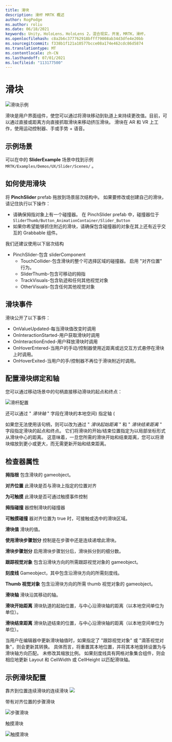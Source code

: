 ```yaml
---
title: 滑块
description: 滑杆 MRTK 概述
author: RogPodge
ms.author: roliu
ms.date: 06/18/2021
keywords: Unity，HoloLens，HoloLens 2，混合现实，开发，MRTK，滑杆，
ms.openlocfilehash: c8a2b6c377762918bfff79008ab34d3dfe4e20bb
ms.sourcegitcommit: f338b1f121a10577bcce08a174e462cdc86d5874
ms.translationtype: MT
ms.contentlocale: zh-CN
ms.lasthandoff: 07/01/2021
ms.locfileid: "113177500"
---
```

# <a name="sliders"></a>滑块

![滑块示例](../images/slider/MRTK_UX_Slider_Main.jpg)

滑块是用户界面组件，使您可以通过将滑块移动到轨道上来持续更改值。目前，可以通过直接或距离方向直接抓取滑块来移动挤压滑块。 滑块在 AR 和 VR 上工作，使用运动控制器、手或手势 + 语音。

## <a name="example-scene"></a>示例场景

可以在中的 **SliderExample** 场景中找到示例 `MRTK/Examples/Demos/UX/Slider/Scenes/` 。

## <a name="how-to-use-sliders"></a>如何使用滑块

将 **PinchSlider** prefab 拖放到场景层次结构中。 如果要修改或创建自己的滑块，请记住执行以下操作：

- 请确保拇指对象上有一个碰撞器。 在 PinchSlider prefab 中，碰撞器位于 `SliderThumb/Button_AnimationContainer/Slider_Button`
- 如果你希望能够抓住附近的滑块，请确保包含碰撞器的对象在其上还有近乎交互的 Grabbable 组件。

我们还建议使用以下层次结构

- PinchSlider-包含 sliderComponent
  - TouchCollider-包含滑块的整个可选择区域的碰撞器。 启用 "对齐位置" 行为。
  - SliderThumb-包含可移动的拇指
  - TrackVisuals-包含轨迹和任何其他视觉对象
  - OtherVisuals-包含任何其他视觉对象

## <a name="slider-events"></a>滑块事件

滑块公开了以下事件：

- OnValueUpdated-每当滑块值改变时调用
- OnInteractionStarted-用户获取滑块时调用
- OnInteractionEnded-用户释放滑块时调用
- OnHoverEntered-当用户的手动/控制器使用近距离或远交互方式悬停在滑块上时调用。
- OnHoverExited-当用户的手/控制器不再位于滑块附近时调用。

## <a name="configuring-slider-bound-and-axis"></a>配置滑块绑定和轴

您可以通过移动场景中的句柄直接移动滑块的起点和终点：

![滑杆配置](../images/sliders/MRTK_Sliders_Setup.png)

还可以通过 " _滑块轴_ " 字段在滑块的本地空间) 指定轴 (

如果您无法使用该句柄，则可以改为通过 " _滑块起始距离_ " 和 " _滑块结束距离_ " 字段指定滑块的起点和终点。 它们将滑块的开始/结束位置指定为以局部坐标形式从滑块中心的距离。 这意味着，一旦您所需的滑块开始和结束距离，您可以将滑块缩放到更小或更大，而无需更新开始和结束距离。

## <a name="inspector-properties"></a>检查器属性

**拇指根** 包含滑块的 gameobject。

**对齐位置** 此滑块是否与滑块上指定的位置对齐

**为可触摸** 此滑块是否可通过触摸事件控制

**拇指碰撞** 器控制滑块的碰撞器

**可触摸碰撞** 器对齐位置为 true 时，可接触或选中的滑块区域。

**滑块值** 滑块的值。

**使用滑块步骤划分** 控制是在步骤中还是连续递增此滑块。

**滑块步骤划分** 启用滑块步骤划分后，滑块拆分到的细分数。

**跟踪视觉对象** 包含沿滑块方向的所需跟踪视觉对象的 gameobject。

**刻度线** Gameobject，其中包含沿滑块方向的所需刻度线。

**Thumb 视觉对象** 包含沿滑块方向的所需 thumb 视觉对象的 gameobject。

**滑块轴** 滑块沿其移动的轴。

**滑块开始距离** 滑块轨道的起始位置，与中心沿滑块轴的距离（以本地空间单位为单位）。

**滑块结束距离** 滑块轨迹结束的位置，与中心沿滑块轴的距离（以本地空间单位为单位）。

当用户在编辑器中更新滑块轴值时，如果指定了 "跟踪视觉对象" 或 "滴答视觉对象"，则会更新其转换。
具体而言，将重置其本地位置，并将其本地旋转设置为与滑块轴方向匹配。
未修改其缩放比例。
如果刻度线具有网格对象集合组件，则会相应地更新 Layout 和 CellWidth 或 CellHeight 以匹配滑块轴。

## <a name="example-slider-configurations"></a>示例滑块配置

靠齐到位置连续滑块的连续滑块 ![](https://user-images.githubusercontent.com/39840334/122488212-d410a400-cf91-11eb-8d31-fc7584ddc465.gif)

带有对齐位置的步骤滑块

![步骤滑块](https://user-images.githubusercontent.com/39840334/122488226-dc68df00-cf91-11eb-9459-89655bbb054d.gif)

触摸滑块

![触摸滑块](https://user-images.githubusercontent.com/39840334/122488221-d8d55800-cf91-11eb-91a1-bb12debe2797.gif)
